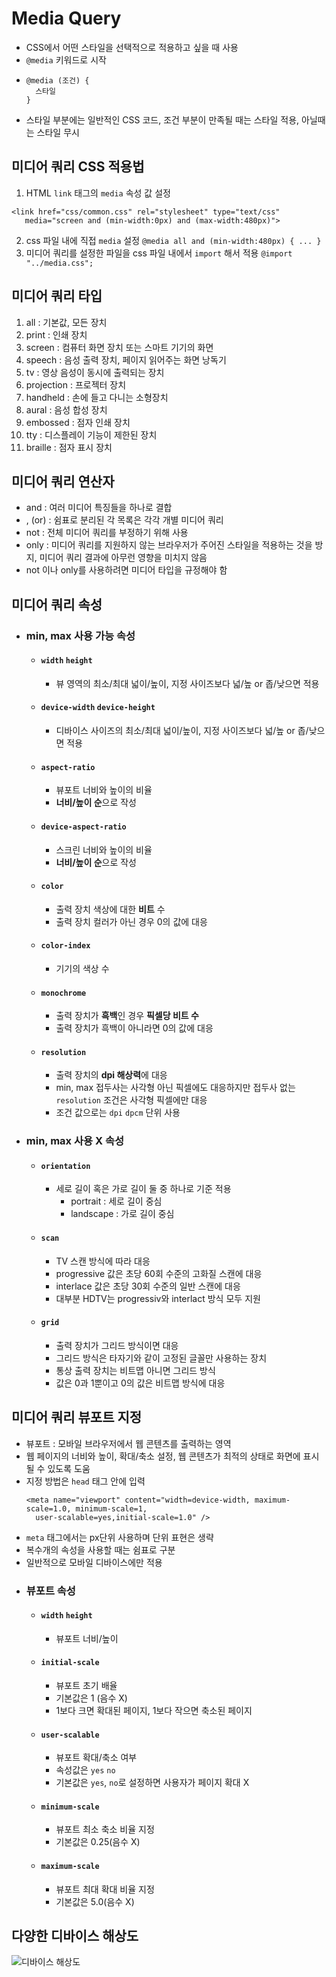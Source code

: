 # Media Query
- CSS에서 어떤 스타일을 선택적으로 적용하고 싶을 때 사용
- `@media` 키워드로 시작
- ```
  @media (조건) {
    스타일
  }
  ```
- 스타일 부분에는 일반적인 CSS 코드, 조건 부분이 만족될 때는 스타일 적용, 아닐때는 스타일 무시

## 미디어 쿼리 CSS 적용법
1. HTML `link` 태그의 `media` 속성 값 설정
```
<link href="css/common.css" rel="stylesheet" type="text/css" 
   media="screen and (min-width:0px) and (max-width:480px)">
```  
2. css 파일 내에 직접 `media` 설정
```@media all and (min-width:480px) { ... }```
3. 미디어 쿼리를 설정한 파일을 css 파일 내에서 `import` 해서 적용
```@import "../media.css";```

## 미디어 쿼리 타입 
1. all : 기본값, 모든 장치
2. print : 인쇄 장치
3. screen : 컴퓨터 화면 장치 또는 스마트 기기의 화면
4. speech : 음성 출력 장치, 페이지 읽어주는 화면 낭독기
5. tv : 영상 음성이 동시에 출력되는 장치
6. projection : 프로젝터 장치
7. handheld : 손에 들고 다니는 소형장치
8. aural : 음성 합성 장치
9. embossed : 점자 인쇄 장치
10. tty : 디스플레이 기능이 제한된 장치
11. braille : 점자 표시 장치

## 미디어 쿼리 연산자
- and : 여러 미디어 특징들을 하나로 결합
- , (or) : 쉼표로 분리된 각 목록은 각각 개별 미디어 쿼리
- not : 전체 미디어 쿼리를 부정하기 위해 사용
- only : 미디어 쿼리를 지원하지 않는 브라우저가 주어진 스타일을 적용하는 것을 방지, 미디어 쿼리 결과에 아무런 영향을 미치지 않음
- not 이나 only를 사용하려면 미디어 타입을 규정해야 함

## 미디어 쿼리 속성
- ### min, max 사용 가능 속성
  - #### `width` `height`
    - 뷰 영역의 최소/최대 넓이/높이, 지정 사이즈보다 넓/높 or 좁/낮으면 적용
  - #### `device-width` `device-height`
    - 디바이스 사이즈의 최소/최대 넓이/높이, 지정 사이즈보다 넓/높 or 좁/낮으면 적용
  - #### `aspect-ratio`
    - 뷰포트 너비와 높이의 비율
    - **너비/높이 순**으로 작성
  - #### `device-aspect-ratio`
    - 스크린 너비와 높이의 비율
    - **너비/높이 순**으로 작성
  - #### `color`
    - 출력 장치 색상에 대한 **비트** 수
    - 출력 장치 컬러가 아닌 경우 0의 값에 대응
  - #### `color-index`
    - 기기의 색상 수 
  - #### `monochrome`
    - 출력 장치가 **흑백**인 경우 **픽셀당 비트 수**
    - 출력 장치가 흑백이 아니라면 0의 값에 대응
  - #### `resolution`
    - 출력 장치의 **dpi 해상력**에 대응
    - min, max 접두사는 사각형 아닌 픽셀에도 대응하지만 접두사 없는 `resolution` 조건은 사각형 픽셀에만 대응
    - 조건 값으로는 `dpi` `dpcm` 단위 사용
- ### min, max 사용 X 속성
  - #### `orientation`
    - 세로 길이 혹은 가로 길이 둘 중 하나로 기준 적용
      + portrait : 세로 길이 중심
      + landscape : 가로 길이 중심
  - #### `scan`
    - TV 스캔 방식에 따라 대응
    - progressive 값은 초당 60회 수준의 고화질 스캔에 대응
    - interlace 값은 초당 30회 수준의 일반 스캔에 대응
    - 대부분 HDTV는 progressiv와 interlact 방식 모두 지원
  - #### `grid`
    - 출력 장치가 그리드 방식이면 대응
    - 그리드 방식은 타자기와 같이 고정된 글꼴만 사용하는 장치
    - 통상 출력 장치는 비트맵 아니면 그리드 방식
    - 값은 0과 1뿐이고 0의 값은 비트맵 방식에 대응

## 미디어 쿼리 뷰포트 지정
- 뷰포트 : 모바일 브라우저에서 웹 콘텐츠를 출력하는 영역
- 웹 페이지의 너비와 높이, 확대/축소 설정, 웹 콘텐츠가 최적의 상태로 화면에 표시될 수 있도록 도움
- 지정 방법은 `head` 태그 안에 입력
  ```
  <meta name="viewport" content="width=device-width, maximum-scale=1.0, minimum-scale=1, 
    user-scalable=yes,initial-scale=1.0" />
  ```
- `meta` 태그에서는 px단위 사용하며 단위 표현은 생략
- 복수개의 속성을 사용할 때는 쉼표로 구분
- 일반적으로 모바일 디바이스에만 적용
- ### 뷰포트 속성
  - #### `width` `height`
    - 뷰포트 너비/높이
  - #### `initial-scale`
    - 뷰포트 초기 배율
    - 기본값은 1 (음수 X)
    - 1보다 크면 확대된 페이지, 1보다 작으면 축소된 페이지
  - #### `user-scalable`
    - 뷰포트 확대/축소 여부
    - 속성값은 `yes` `no`
    - 기본값은 `yes`, `no`로 설정하면 사용자가 페이지 확대 X
  - #### `minimum-scale`
    - 뷰포트 최소 축소 비율 지정
    - 기본값은 0.25(음수 X)
  - #### `maximum-scale`
    - 뷰포트 최대 확대 비율 지정
    - 기본값은 5.0(음수 X)
## 다양한 디바이스 해상도

![디바이스 해상도](https://blog.kakaocdn.net/dn/bL535d/btrg1LGWYfL/DUSH1fqtCvvNEphQ2HnxLk/img.jpg)
